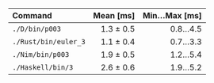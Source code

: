 | Command | Mean [ms] | Min…Max [ms] |
|:---|---:|---:|
| `./D/bin/p003` | 1.3 ± 0.5 | 0.8…4.5 |
| `./Rust/bin/euler_3` | 1.1 ± 0.4 | 0.7…3.3 |
| `./Nim/bin/p003` | 1.9 ± 0.5 | 1.2…5.4 |
| `./Haskell/bin/3` | 2.6 ± 0.6 | 1.9…5.2 |
